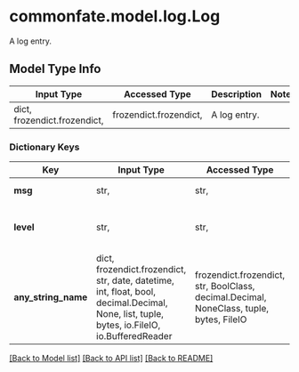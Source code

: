 # commonfate.model.log.Log

A log entry.

## Model Type Info
Input Type | Accessed Type | Description | Notes
------------ | ------------- | ------------- | -------------
dict, frozendict.frozendict,  | frozendict.frozendict,  | A log entry. | 

### Dictionary Keys
Key | Input Type | Accessed Type | Description | Notes
------------ | ------------- | ------------- | ------------- | -------------
**msg** | str,  | str,  | The log message. | 
**level** | str,  | str,  | The log level. | must be one of ["INFO", "WARNING", "ERROR", ] 
**any_string_name** | dict, frozendict.frozendict, str, date, datetime, int, float, bool, decimal.Decimal, None, list, tuple, bytes, io.FileIO, io.BufferedReader | frozendict.frozendict, str, BoolClass, decimal.Decimal, NoneClass, tuple, bytes, FileIO | any string name can be used but the value must be the correct type | [optional]

[[Back to Model list]](../../README.md#documentation-for-models) [[Back to API list]](../../README.md#documentation-for-api-endpoints) [[Back to README]](../../README.md)


